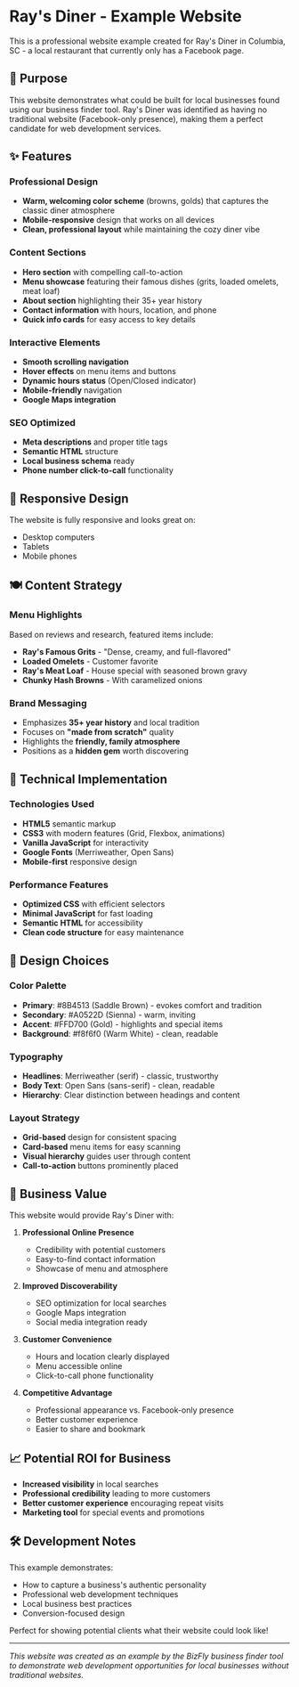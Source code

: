# Ray's Diner - Example Website

This is a professional website example created for Ray's Diner in Columbia, SC - a local restaurant that currently only has a Facebook page.

## 🎯 Purpose

This website demonstrates what could be built for local businesses found using our business finder tool. Ray's Diner was identified as having no traditional website (Facebook-only presence), making them a perfect candidate for web development services.

## ✨ Features

### Professional Design
- **Warm, welcoming color scheme** (browns, golds) that captures the classic diner atmosphere
- **Mobile-responsive** design that works on all devices
- **Clean, professional layout** while maintaining the cozy diner vibe

### Content Sections
- **Hero section** with compelling call-to-action
- **Menu showcase** featuring their famous dishes (grits, loaded omelets, meat loaf)
- **About section** highlighting their 35+ year history
- **Contact information** with hours, location, and phone
- **Quick info cards** for easy access to key details

### Interactive Elements
- **Smooth scrolling navigation**
- **Hover effects** on menu items and buttons
- **Dynamic hours status** (Open/Closed indicator)
- **Mobile-friendly** navigation
- **Google Maps integration**

### SEO Optimized
- **Meta descriptions** and proper title tags
- **Semantic HTML** structure
- **Local business schema** ready
- **Phone number click-to-call** functionality

## 📱 Responsive Design

The website is fully responsive and looks great on:
- Desktop computers
- Tablets
- Mobile phones

## 🍽️ Content Strategy

### Menu Highlights
Based on reviews and research, featured items include:
- **Ray's Famous Grits** - "Dense, creamy, and full-flavored"
- **Loaded Omelets** - Customer favorite
- **Ray's Meat Loaf** - House special with seasoned brown gravy
- **Chunky Hash Browns** - With caramelized onions

### Brand Messaging
- Emphasizes **35+ year history** and local tradition
- Focuses on **"made from scratch"** quality
- Highlights the **friendly, family atmosphere**
- Positions as a **hidden gem** worth discovering

## 🚀 Technical Implementation

### Technologies Used
- **HTML5** semantic markup
- **CSS3** with modern features (Grid, Flexbox, animations)
- **Vanilla JavaScript** for interactivity
- **Google Fonts** (Merriweather, Open Sans)
- **Mobile-first** responsive design

### Performance Features
- **Optimized CSS** with efficient selectors
- **Minimal JavaScript** for fast loading
- **Semantic HTML** for accessibility
- **Clean code structure** for easy maintenance

## 🎨 Design Choices

### Color Palette
- **Primary**: #8B4513 (Saddle Brown) - evokes comfort and tradition
- **Secondary**: #A0522D (Sienna) - warm, inviting
- **Accent**: #FFD700 (Gold) - highlights and special items
- **Background**: #f8f6f0 (Warm White) - clean, readable

### Typography
- **Headlines**: Merriweather (serif) - classic, trustworthy
- **Body Text**: Open Sans (sans-serif) - clean, readable
- **Hierarchy**: Clear distinction between headings and content

### Layout Strategy
- **Grid-based** design for consistent spacing
- **Card-based** menu items for easy scanning
- **Visual hierarchy** guides user through content
- **Call-to-action** buttons prominently placed

## 💼 Business Value

This website would provide Ray's Diner with:

1. **Professional Online Presence**
   - Credibility with potential customers
   - Easy-to-find contact information
   - Showcase of menu and atmosphere

2. **Improved Discoverability**
   - SEO optimization for local searches
   - Google Maps integration
   - Social media integration ready

3. **Customer Convenience**
   - Hours and location clearly displayed
   - Menu accessible online
   - Click-to-call phone functionality

4. **Competitive Advantage**
   - Professional appearance vs. Facebook-only presence
   - Better customer experience
   - Easier to share and bookmark

## 📈 Potential ROI for Business

- **Increased visibility** in local searches
- **Professional credibility** leading to more customers
- **Better customer experience** encouraging repeat visits
- **Marketing tool** for special events and promotions

## 🛠️ Development Notes

This example demonstrates:
- How to capture a business's authentic personality
- Professional web development techniques
- Local business best practices
- Conversion-focused design

Perfect for showing potential clients what their website could look like!

---

*This website was created as an example by the BizFly business finder tool to demonstrate web development opportunities for local businesses without traditional websites.*